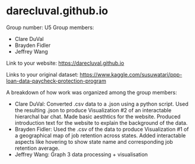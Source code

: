 # darecluval.github.io

Group number: U5
Group members:
* Clare DuVal
* Brayden Fidler
* Jeffrey Wang

Link to your website: https://darecluval.github.io

Links to your original dataset: https://www.kaggle.com/susuwatari/ppp-loan-data-paycheck-protection-program

A breakdown of how work was organized among the group members:
* Clare DuVal: Converted .csv data to a .json using a python script. Used the resulting .json to produce Visualization #2 of an interactable hierarchal bar chat. Made basic aesthtics for the website. Produced introduction text for the website to explain the background of the data.
* Brayden Fidler: Used the .csv of the data to produce Visualization #1 of a geographical map of job retention across states. Added interactable aspects like hovering to show state name and corresponding job retention average. 
* Jeffrey Wang: Graph 3 data processing + visualisation
